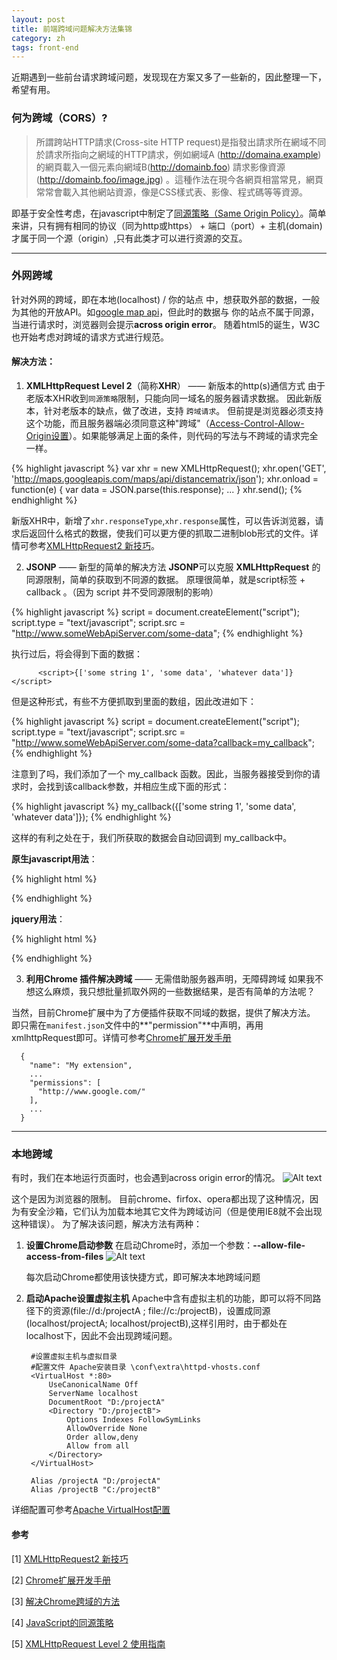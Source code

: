 ```yaml
---
layout: post
title: 前端跨域问题解决方法集锦
category: zh
tags: front-end
---
```


近期遇到一些前台请求跨域问题，发现现在方案又多了一些新的，因此整理一下，希望有用。

### 何为跨域（CORS）?
> 所謂跨站HTTP請求(Cross-site HTTP request)是指發出請求所在網域不同於請求所指向之網域的HTTP請求，例如網域A (http://domaina.example) 的網頁載入一個<img>元素向網域B(http://domainb.foo) 請求影像資源(http://domainb.foo/image.jpg) 。這種作法在現今各網頁相當常見，網頁常常會載入其他網站資源，像是CSS樣式表、影像、程式碼等等資源。

即基于安全性考虑，在javascript中制定了[同源策略（Same Origin Policy）](https://developer.mozilla.org/zh-CN/docs/Web/JavaScript/Same_origin_policy_for_JavaScript)。简单来讲，只有拥有相同的协议（同为http或https） + 端口（port）+ 主机(domain) 才属于同一个源（origin）,只有此类才可以进行资源的交互。

------------------

### 外网跨域

针对外网的跨域，即在本地(localhost) / 你的站点 中，想获取外部的数据，一般为其他的开放API。如[google map api](https://developers.google.com/maps/?hl=zh-cn)，但此时的数据与 你的站点不属于同源，当进行请求时，浏览器则会提示**across origin error**。
随着html5的诞生，W3C也开始考虑对跨域的请求方式进行规范。

#### 解决方法：

1. **XMLHttpRequest Level 2**（简称**XHR**） —— 新版本的http(s)通信方式
  由于老版本XHR收到`同源策略`限制，只能向同一域名的服务器请求数据。
  因此新版本，针对老版本的缺点，做了改进，支持 `跨域请求`。
  但前提是浏览器必须支持这个功能，而且服务器端必须同意这种"跨域"（[Access-Control-Allow-Origin设置](https://dvcs.w3.org/hg/cors/raw-file/tip/Overview.html)）。如果能够满足上面的条件，则代码的写法与不跨域的请求完全一样。

  {% highlight javascript %}
      var xhr = new XMLHttpRequest();
      xhr.open('GET', 'http://maps.googleapis.com/maps/api/distancematrix/json');
      xhr.onload = function(e) {
        var data = JSON.parse(this.response);
        ...
      }
      xhr.send();
  {% endhighlight %}

  新版XHR中，新增了`xhr.responseType`,`xhr.response`属性，可以告诉浏览器，请求后返回什么格式的数据，使我们可以更方便的抓取二进制blob形式的文件。详情可参考[XMLHttpRequest2 新技巧](http://www.html5rocks.com/zh/tutorials/file/xhr2/)。

2. **JSONP** —— 新型的简单的解决方法
  **JSONP**可以克服 **XMLHttpRequest** 的同源限制，简单的获取到不同源的数据。
  原理很简单，就是script标签 + callback 。（因为 script 并不受同源限制的影响）

  {% highlight javascript %}
      script = document.createElement("script");
      script.type = "text/javascript";
      script.src = "http://www.someWebApiServer.com/some-data";
  {% endhighlight %}

  执行过后，将会得到下面的数据：

          <script>{['some string 1', 'some data', 'whatever data']}</script>

  但是这种形式，有些不方便抓取到里面的数组，因此改进如下：

  {% highlight javascript %}
      script = document.createElement("script");
      script.type = "text/javascript";
      script.src = "http://www.someWebApiServer.com/some-data?callback=my_callback";
  {% endhighlight %}

  注意到了吗，我们添加了一个 my_callback 函数。因此，当服务器接受到你的请求时，会找到该callback参数，并相应生成下面的形式：

  {% highlight javascript %}
      my_callback({['some string 1', 'some data', 'whatever data']});
  {% endhighlight %}

  这样的有利之处在于，我们所获取的数据会自动回调到 my_callback中。

  **原生javascript用法**：

  {% highlight html %}
  <html>
      <head>
      </head>
      <body>
          <div id = 'twitterFeed'></div>
          <script>
          function myCallback(dataWeGotViaJsonp){
              var text = '';
              var len = dataWeGotViaJsonp.length;
              for(var i=0;i<len;i++){
                  twitterEntry = dataWeGotViaJsonp[i];
                  text += '<p><img src = "' + twitterEntry.user.profile_image_url_https +'"/>' + twitterEntry['text'] + '</p>'
              }
              document.getElementById('twitterFeed').innerHTML = text;
          }
          </script>
          <script type="text/javascript" src="http://twitter.com/status/user_timeline/padraicb.json?count=10&callback=myCallback"></script>
      </body></html>

  {% endhighlight %}

  **jquery用法**：

  {% highlight html %}
  <html>
      <head>
          <script type="text/javascript" src="https://ajax.googleapis.com/ajax/libs/jquery/1.6.2/jquery.min.js"></script>
          <script>
              $(document).ready(function(){
                  $.ajax({
                      url: 'http://twitter.com/status/user_timeline/padraicb.json?count=10',
                      dataType: 'jsonp',
                      success: function(dataWeGotViaJsonp){
                          var text = '';
                          var len = dataWeGotViaJsonp.length;
                          for(var i=0;i<len;i++){
                              twitterEntry = dataWeGotViaJsonp[i];
                              text += '<p><img src = "' + twitterEntry.user.profile_image_url_https +'"/>' + twitterEntry['text'] + '</p>'
                          }
                          $('#twitterFeed').html(text);
                      }
                  });
              })
          </script>
      </head>
      <body>
          <div id = 'twitterFeed'></div>
      </body></html>
          
  {% endhighlight %}

3. **利用Chrome 插件解决跨域** —— 无需借助服务器声明，无障碍跨域
  如果我不想这么麻烦，我只想批量抓取外网的一些数据结果，是否有简单的方法呢？

  当然，目前Chrome扩展中为了方便插件获取不同域的数据，提供了解决方法。
  即只需在`manifest.json`文件中的**"permission"**中声明，再用xmlhttpRequest即可。详情可参考[Chrome扩展开发手册](http://open.chrome.360.cn/html/dev_xhr.html)


      {
        "name": "My extension",
        ...
        "permissions": [
          "http://www.google.com/"
        ],
        ...
      }

-----------------

### 本地跨域

有时，我们在本地运行页面时，也会遇到across origin error的情况。
![Alt text](./2014-05-12_204749.jpg)

这个是因为浏览器的限制。 目前chrome、firfox、opera都出现了这种情况，因为有安全沙箱，它们认为加载本地其它文件为跨域访问（但是使用IE8就不会出现这种错误）。
为了解决该问题，解决方法有两种：

1. **设置Chrome启动参数**
    在启动Chrome时，添加一个参数：**--allow-file-access-from-files**
    ![Alt text](./2014-05-12_205659.jpg)

    每次启动Chrome都使用该快捷方式，即可解决本地跨域问题
2. **启动Apache设置虚拟主机**
    Apache中含有虚拟主机的功能，即可以将不同路径下的资源(file://d:/projectA ; file://c:/projectB)，设置成同源(localhost/projectA; localhost/projectB),这样引用时，由于都处在 localhost下，因此不会出现跨域问题。
        
        #设置虚拟主机与虚拟目录  
        #配置文件 Apache安装目录 \conf\extra\httpd-vhosts.conf
        <VirtualHost *:80>
            UseCanonicalName Off
            ServerName localhost
            DocumentRoot "D:/projectA"
            <Directory "D:/projectB">
        	    Options Indexes FollowSymLinks
        	    AllowOverride None
        	    Order allow,deny
        	    Allow from all
        	</Directory>
        </VirtualHost>
        
        Alias /projectA "D:/projectA"   
        Alias /projectB "C:/projectB"

详细配置可参考[Apache VirtualHost配置](http://httpd.apache.org/docs/2.2/zh-cn/vhosts/)


#### 参考

[1] [XMLHttpRequest2 新技巧](http://www.html5rocks.com/zh/tutorials/file/xhr2/)

[2] [Chrome扩展开发手册](http://open.chrome.360.cn/html/dev_xhr.html)

[3] [解决Chrome跨域的方法](http://hi.baidu.com/qf_soft/item/01a3bcda48ee7cca1a72b486)

[4] [JavaScript的同源策略](https://developer.mozilla.org/zh-CN/docs/Web/JavaScript/Same_origin_policy_for_JavaScript)

[5] [XMLHttpRequest Level 2 使用指南](http://www.ruanyifeng.com/blog/2012/09/xmlhttprequest_level_2.html)
